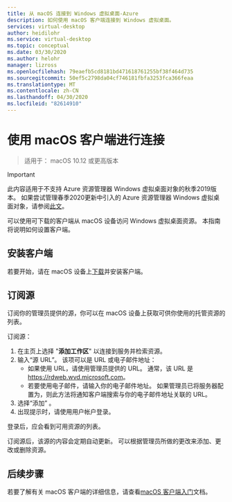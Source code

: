 ```yaml
---
title: 从 macOS 连接到 Windows 虚拟桌面-Azure
description: 如何使用 macOS 客户端连接到 Windows 虚拟桌面。
services: virtual-desktop
author: heidilohr
ms.service: virtual-desktop
ms.topic: conceptual
ms.date: 03/30/2020
ms.author: helohr
manager: lizross
ms.openlocfilehash: 79eaefb5cd8181bd471618761255bf38f464d735
ms.sourcegitcommit: 50ef5c2798da04cf746181fbfa3253fca366feaa
ms.translationtype: MT
ms.contentlocale: zh-CN
ms.lasthandoff: 04/30/2020
ms.locfileid: "82614910"
---
```

# <a name="connect-with-the-macos-client"></a>使用 macOS 客户端进行连接

> 适用于： macOS 10.12 或更高版本

>[!IMPORTANT]
>此内容适用于不支持 Azure 资源管理器 Windows 虚拟桌面对象的秋季2019版本。 如果尝试管理春季2020更新中引入的 Azure 资源管理器 Windows 虚拟桌面对象，请参阅[此文](../connect-macos.md)。

可以使用可下载的客户端从 macOS 设备访问 Windows 虚拟桌面资源。 本指南将说明如何设置客户端。

## <a name="install-the-client"></a>安装客户端

若要开始，请在 macOS 设备上[下载](https://apps.apple.com/app/microsoft-remote-desktop/id1295203466?mt=12)并安装客户端。

## <a name="subscribe-to-a-feed"></a>订阅源

订阅你的管理员提供的源，你可以在 macOS 设备上获取可供你使用的托管资源的列表。

订阅源：

1. 在主页上选择 "**添加工作区**" 以连接到服务并检索资源。
2. 输入“源 URL”。  该项可以是 URL 或电子邮件地址：
   - 如果使用 URL，请使用管理员提供的 URL。 通常，该 URL 是<https://rdweb.wvd.microsoft.com>。
   - 若要使用电子邮件，请输入你的电子邮件地址。 如果管理员已将服务器配置为，则此方法将通知客户端搜索与你的电子邮件地址关联的 URL。
3. 选择“添加”  。
4. 出现提示时，请使用用户帐户登录。

登录后，应会看到可用资源的列表。

订阅源后，该源的内容会定期自动更新。 可以根据管理员所做的更改来添加、更改或删除资源。

## <a name="next-steps"></a>后续步骤

若要了解有关 macOS 客户端的详细信息，请查看[macOS 客户端入门](/windows-server/remote/remote-desktop-services/clients/remote-desktop-mac/)文档。